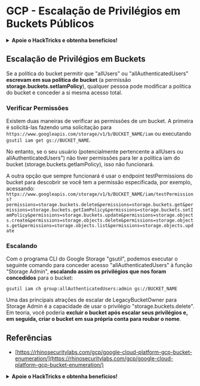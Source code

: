 # GCP - Escalação de Privilégios em Buckets Públicos

<details>

<summary><strong>Apoie o HackTricks e obtenha benefícios!</strong></summary>

* Se você deseja ver sua **empresa anunciada no HackTricks** ou se deseja acessar a **última versão do PEASS ou baixar o HackTricks em PDF**, confira os [**PLANOS DE ASSINATURA**](https://github.com/sponsors/carlospolop)!
* Adquira o [**oficial PEASS & HackTricks swag**](https://peass.creator-spring.com)
* Descubra [**The PEASS Family**](https://opensea.io/collection/the-peass-family), nossa coleção exclusiva de [**NFTs**](https://opensea.io/collection/the-peass-family)
* **Junte-se ao** 💬 [**grupo do Discord**](https://discord.gg/hRep4RUj7f) ou ao [**grupo do telegram**](https://t.me/peass) ou **siga-me** no **Twitter** 🐦 [**@carlospolopm**](https://twitter.com/carlospolopm).

</details>

## Escalação de Privilégios em Buckets

Se a política do bucket permitir que "allUsers" ou "allAuthenticatedUsers" **escrevam em sua política de bucket** (a permissão **storage.buckets.setIamPolicy**), qualquer pessoa pode modificar a política do bucket e conceder a si mesma acesso total.

### Verificar Permissões

Existem duas maneiras de verificar as permissões de um bucket. A primeira é solicitá-las fazendo uma solicitação para `https://www.googleapis.com/storage/v1/b/BUCKET_NAME/iam` ou executando `gsutil iam get gs://BUCKET_NAME`.

No entanto, se o seu usuário (potencialmente pertencente a allUsers ou allAuthenticatedUsers") não tiver permissões para ler a política iam do bucket (storage.buckets.getIamPolicy), isso não funcionará.

A outra opção que sempre funcionará é usar o endpoint testPermissions do bucket para descobrir se você tem a permissão especificada, por exemplo, acessando: `https://www.googleapis.com/storage/v1/b/BUCKET_NAME/iam/testPermissions?permissions=storage.buckets.delete&permissions=storage.buckets.get&permissions=storage.buckets.getIamPolicy&permissions=storage.buckets.setIamPolicy&permissions=storage.buckets.update&permissions=storage.objects.create&permissions=storage.objects.delete&permissions=storage.objects.get&permissions=storage.objects.list&permissions=storage.objects.update`

### Escalando

Com o programa CLI do Google Storage "gsutil", podemos executar o seguinte comando para conceder acesso "allAuthenticatedUsers" à função "Storage Admin", **escalando assim os privilégios que nos foram concedidos** para o bucket:

```
gsutil iam ch group:allAuthenticatedUsers:admin gs://BUCKET_NAME
```

Uma das principais atrações de escalar de LegacyBucketOwner para Storage Admin é a capacidade de usar o privilégio "storage.buckets.delete". Em teoria, você poderia **excluir o bucket após escalar seus privilégios e, em seguida, criar o bucket em sua própria conta para roubar o nome**.

## Referências

* [https://rhinosecuritylabs.com/gcp/google-cloud-platform-gcp-bucket-enumeration/](https://rhinosecuritylabs.com/gcp/google-cloud-platform-gcp-bucket-enumeration/)

<details>

<summary><strong>Apoie o HackTricks e obtenha benefícios!</strong></summary>

* Se você deseja ver sua **empresa anunciada no HackTricks** ou se deseja acessar a **última versão do PEASS ou baixar o HackTricks em PDF**, confira os [**PLANOS DE ASSINATURA**](https://github.com/sponsors/carlospolop)!
* Adquira o [**oficial PEASS & HackTricks swag**](https://peass.creator-spring.com)
* Descubra [**The PEASS Family**](https://opensea.io/collection/the-peass-family), nossa coleção exclusiva de [**NFTs**](https://opensea.io/collection/the-peass-family)
* **Junte-se ao** 💬 [**grupo do Discord**](https://discord.gg/hRep4RUj7f) ou ao [**grupo do telegram**](https://t.me/peass) ou **siga-me** no **Twitter** 🐦 [**@carlospolopm**](https://twitter.com/carlospolopm).

</details>